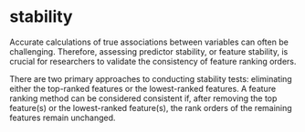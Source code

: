 # stability
Accurate calculations of true associations between variables can often be challenging. Therefore, assessing predictor stability, or feature stability, is crucial for researchers to validate the consistency of feature ranking orders.

There are two primary approaches to conducting stability tests: eliminating either the top-ranked features or the lowest-ranked features. A feature ranking method can be considered consistent if, after removing the top feature(s) or the lowest-ranked feature(s), the rank orders of the remaining features remain unchanged.
